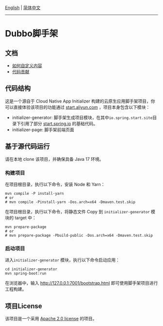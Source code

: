 [English](README.md) | [简体中文](README-zh.md)

---
# Dubbo脚手架

## 文档
- [如何自定义内容](docs/howToCustom-zh.md)
- [代码贡献](docs/CONTRIBUTING-zh.md)

## 代码结构
这是一个源自于 Cloud Native App Initializer 构建的云原生应用脚手架项目，你可以直接体验该项目的功能通过 [start.aliyun.com](https://start.aliyun.com/) ，项目本身包含以下模块：
* initializer-generator: 脚手架生成项目模块，在其中`io.spring.start.site`目录下引用了部分 [start.spring.io](https://start.spring.io/) 的基础代码。
* initializer-page: 脚手架前端页面

## 基于源代码运行
请在本地 clone 该项目，并确保具备 Java 17 环境。

### 构建项目
在项目根目录，执行以下命令，安装 Node 和 Yarn：
```shell
mvn compile -P install-yarn
# or
# mvn compile -Pinstall-yarn -Dos.arch=x64 -Dmaven.test.skip
```
在项目根目录，执行以下命令，将静态文件 Copy 到 `initializer-generator` 模块的 target 中：
```shell 
mvn prepare-package
# or
# mvn prepare-package -Pbuild-public -Dos.arch=x64 -Dmaven.test.skip
```

### 启动项目
进入`initializer-generator` 模块，执行以下命令启动应用：
```shell
cd initializer-generator
mvn spring-boot:run
```
在浏览器中，输入 http://127.0.0.1:7001/bootstrap.html 即可使用脚手架项目进行工程构建。

## 项目License
该项目是一个采用 [Apache 2.0 license](https://www.apache.org/licenses/LICENSE-2.0.html) 的项目。
